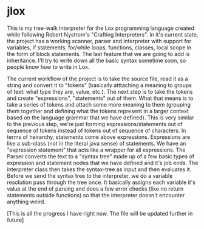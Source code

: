 # jlox

This is my tree-walk interpreter for the Lox programming language created while following Robert Nystrom's "Crafting Interpreters". In it's current state, the project has a working scanner, parser and interpreter with support for variables, if statements, for/while loops, functions, classes, local scope in the form of block statements. The last feature that we are going to add is inheritance. I'll try to write down all the basic syntax sometime soon, so people know how to write in Lox.

The current workflow of the project is to take the source file, read it as a string and convert it to "tokens" (basically atttaching a meaning to groups of text: what type they are, value, etc.). The next step is to take the tokens and create "expressions", "statements" out of them. What that means is to take a series of tokens and attach some more meaning to them (grouping them together and defining what the tokens represent in a larger context based on the language grammar that we have defined). This is very similar to the previous step, we're just forming expressions/statements out of sequence of tokens instead of tokens out of sequence of characters. In terms of heirarchy, statements come above expressions. Expressions are like a sub-class (not in the literal java sense) of statements. We have an "expression statement" that acts like a wrapper for all expressions. The Parser converts the text to a "syntax tree" made up of a few basic types of expression and statement nodes that we have defined and it's job ends. The interpreter class then takes the syntax-tree as input and then evaluates it. Before we send the syntax tree to the interpreter, we do a variable resolution pass through the tree once. It basically assigns each variable it's value at the end of parsing and does a few error checks (like no return statements outside functions) so that the interpreter doesn't encounter anything weird.

[This is all the progress I have right now. The file will be updated further in future]